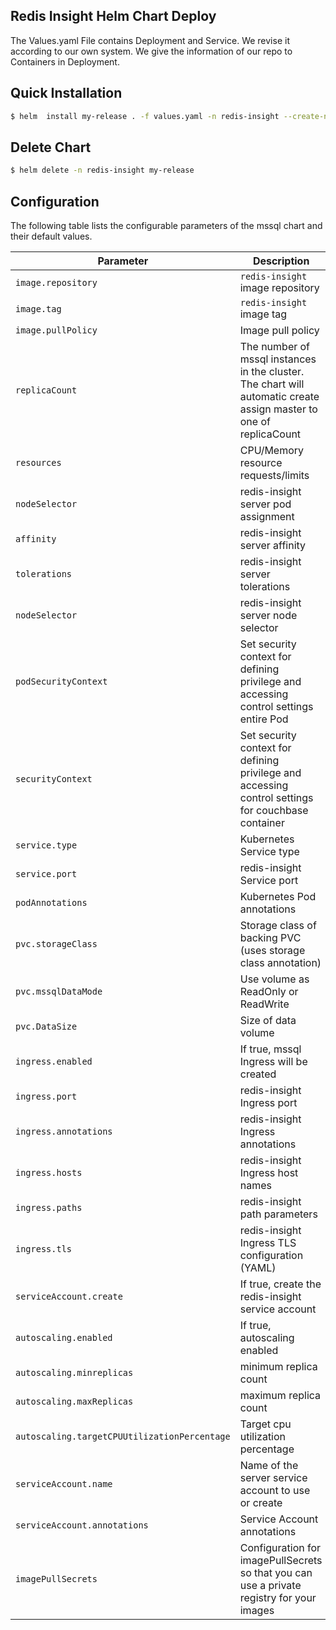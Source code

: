 ## Redis Insight Helm Chart Deploy

The Values.yaml File contains Deployment and Service. We revise it according to our own system. We give the information of our repo to Containers in Deployment.


## Quick Installation

```bash
$ helm  install my-release . -f values.yaml -n redis-insight --create-namespace
```


## Delete Chart

```bash
$ helm delete -n redis-insight my-release
```

## Configuration

The following table lists the configurable parameters of the mssql chart and their default values.

| Parameter                                      | Description                                                                                                                                           | Default                           |
|------------------------------------------------|-------------------------------------------------------------------------------------------------------------------------------------------------------|-----------------------------------|
| `image.repository`                     | `redis-insight` image repository                                                                                                                            | `mcr.microsoft.com/mssql/server`                |
| `image.tag`                            | `redis-insight` image tag                                                                                                                                   | `2019-latest`                         |
| `image.pullPolicy`                     | Image pull policy                                                                                                                                     | `IfNotPresent`                    |
| `replicaCount`                             | The number of mssql instances in the cluster. The chart will automatic create assign master to one of replicaCount                                      | `1`                               |
| `resources`                            | CPU/Memory resource requests/limits                                                                                                                   | Memory: `4096i`, CPU: `100m`     |
| `nodeSelector`                         | redis-insight server pod assignment                                                                                                                         | `{}`                              |
| `affinity`                             | redis-insight server affinity                                                                                                                               | `{}`                              |
| `tolerations`                          | redis-insight server tolerations                                                                                                                            | `[]`                              |
| `nodeSelector`                         | redis-insight server node selector                                                                                                                          | `{}`                              |
| `podSecurityContext`                   | Set security context for defining privilege and accessing control settings entire Pod                                                                 | `{}`                              |
| `securityContext`                      | Set security context for defining privilege and accessing control settings for couchbase container                                                      | `privileged: false`               |
| `service.type`                         | Kubernetes Service type                                                                                                                               | `ClusterIP`                       |
| `service.port`                         | redis-insight Service port                                                                                                                                  | `9000`                            |
| `podAnnotations`                       | Kubernetes Pod annotations                                                                                                                            | `{}`                              |
| `pvc.storageClass`             | Storage class of backing PVC (uses storage class annotation)                                                                                          | `nil`                             |
| `pvc.mssqlDataMode`               | Use volume as ReadOnly or ReadWrite                                                                                                                   | `ReadWriteOnce`                   |
| `pvc.DataSize`                     | Size of data volume                                                                                                                                   | `50Gi`                            |
| `ingress.enabled`                      | If true, mssql Ingress will be created                                                                                                          |
| `ingress.port`                         | redis-insight Ingress port                                                                                                                                  | `false`                           |
| `ingress.annotations`                  | redis-insight Ingress annotations                                                                                                                           | `{}`                              |
| `ingress.hosts`                        | redis-insight Ingress host names                                                                                                                            | `[]`                              |
| `ingress.paths`                        | redis-insight path parameters                                                                                                                           | `[]`                              |
| `ingress.tls`                          | redis-insight Ingress TLS configuration (YAML)                                                                                                              | `[]`                              |                                                                     
| `serviceAccount.create`                        | If true, create the redis-insight service account                                                                                                           | `true`                            |
| `autoscaling.enabled`                        | If true, autoscaling enabled                                                                                                          | `false`                            |
| `autoscaling.minreplicas`                        | minimum replica count                                                                                                     | `1`                            |
| `autoscaling.maxReplicas`                        | maximum replica count                                                                                                          | `100`                            |
| `autoscaling.targetCPUUtilizationPercentage`                        | Target cpu utilization  percentage                                                                                                      | `100`                            |
| `serviceAccount.name`                          | Name of the server service account to use or create                                                                                                   | `{{ fullname }}`          |
| `serviceAccount.annotations`                   | Service Account annotations                                                                                                                           | `{}`                              |
| `imagePullSecrets`                             | Configuration for imagePullSecrets so that you can use a private registry for your images                                                        | `[]`                              |



